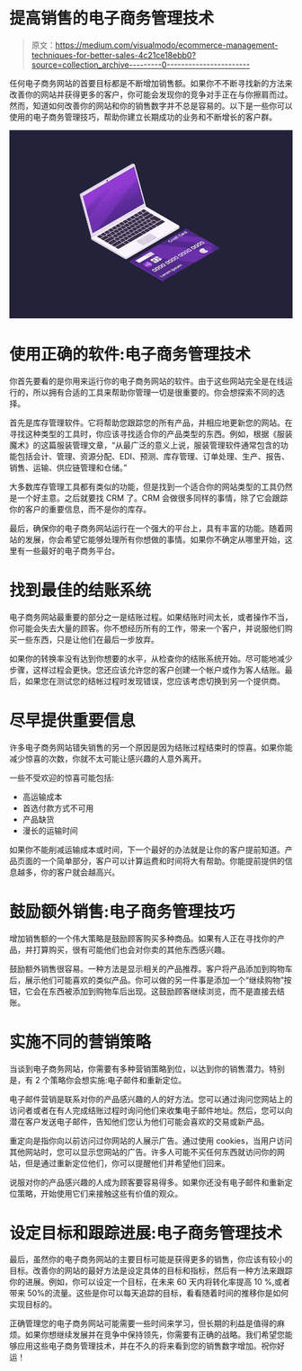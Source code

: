 # 提高销售的电子商务管理技术

> 原文：<https://medium.com/visualmodo/ecommerce-management-techniques-for-better-sales-4c21ce18ebb0?source=collection_archive---------0----------------------->

任何电子商务网站的首要目标都是不断增加销售额。如果你不不断寻找新的方法来改善你的网站并获得更多的客户，你可能会发现你的竞争对手正在与你擦肩而过。然而，知道如何改善你的网站和你的销售数字并不总是容易的。以下是一些你可以使用的电子商务管理技巧，帮助你建立长期成功的业务和不断增长的客户群。

![](img/155f555ae23b93fff533505ae5486fda.png)

# 使用正确的软件:电子商务管理技术

你首先要看的是你用来运行你的电子商务网站的软件。由于这些网站完全是在线运行的，所以拥有合适的工具来帮助你管理一切是很重要的。你会想探索不同的选择。

首先是库存管理软件。它将帮助您跟踪您的所有产品，并相应地更新您的网站。在寻找这种类型的工具时，你应该寻找适合你的产品类型的东西。例如，根据《服装魔术》的这篇服装管理文章，“从最广泛的意义上说，服装管理软件通常包含的功能包括会计、管理、资源分配、EDI、预测、库存管理、订单处理、生产、报告、销售、运输、供应链管理和仓储。”

大多数库存管理工具都有类似的功能，但是找到一个适合你的网站类型的工具仍然是一个好主意。之后就要找 CRM 了。CRM 会做很多同样的事情，除了它会跟踪你的客户的重要信息，而不是你的库存。

最后，确保你的电子商务网站运行在一个强大的平台上，具有丰富的功能。随着网站的发展，你会希望它能够处理所有你想做的事情。如果你不确定从哪里开始，这里有一些最好的电子商务平台。

# 找到最佳的结账系统

电子商务网站最重要的部分之一是结账过程。如果结账时间太长，或者操作不当，你可能会失去大量的顾客。你不想经历所有的工作，带来一个客户，并说服他们购买一些东西，只是让他们在最后一步放弃。

如果你的转换率没有达到你想要的水平，从检查你的结账系统开始。尽可能地减少步骤，这样过程会更快。您还应该允许您的客户创建一个帐户或作为客人结账。最后，如果您在测试您的结帐过程时发现错误，您应该考虑切换到另一个提供商。

# 尽早提供重要信息

许多电子商务网站错失销售的另一个原因是因为结账过程结束时的惊喜。如果你能减少惊喜的次数，你就不太可能让感兴趣的人意外离开。

一些不受欢迎的惊喜可能包括:

*   高运输成本
*   首选付款方式不可用
*   产品缺货
*   漫长的运输时间

如果你不能削减运输成本或时间，下一个最好的办法就是让你的客户提前知道。产品页面的一个简单部分，客户可以计算运费和时间将大有帮助。你能提前提供的信息越多，你的客户就会越高兴。

# 鼓励额外销售:电子商务管理技巧

增加销售额的一个伟大策略是鼓励顾客购买多种商品。如果有人正在寻找你的产品，并打算购买，很有可能他们也会对你卖的其他东西感兴趣。

鼓励额外销售很容易。一种方法是显示相关的产品推荐。客户将产品添加到购物车后，展示他们可能喜欢的类似产品。你可以做的另一件事是添加一个“继续购物”按钮，它会在东西被添加到购物车后出现。这鼓励顾客继续浏览，而不是直接去结账。

# 实施不同的营销策略

当谈到电子商务网站，你需要有多种营销策略到位，以达到你的销售潜力。特别是，有 2 个策略你会想实施:电子邮件和重新定位。

电子邮件营销是联系对你的产品感兴趣的人的好方法。您可以通过询问您网站上的访问者或者在有人完成结账过程时询问他们来收集电子邮件地址。然后，您可以向潜在客户发送电子邮件，告知他们您认为他们可能会喜欢的交易或新产品。

重定向是指你向以前访问过你网站的人展示广告。通过使用 cookies，当用户访问其他网站时，您可以显示您网站的广告。许多人可能不买任何东西就访问你的网站，但是通过重新定位他们，你可以提醒他们并希望他们回来。

说服对你的产品感兴趣的人成为顾客要容易得多。如果你还没有电子邮件和重新定位策略，开始使用它们来接触这些有价值的观众。

# 设定目标和跟踪进展:电子商务管理技术

最后，虽然你的电子商务网站的主要目标可能是获得更多的销售，你应该有较小的目标。改善你的网站的最好方法是设定具体的目标和指标，然后有一种方法来跟踪你的进展。例如，你可以设定一个目标，在未来 60 天内将转化率提高 10 %,或者带来 50%的流量。这些是你可以每天追踪的目标，看看随着时间的推移你是如何实现目标的。

正确管理您的电子商务网站可能需要一些时间来学习，但长期的利益是值得的麻烦。如果你想继续发展并在竞争中保持领先，你需要有正确的战略。我们希望您能够应用这些电子商务管理技术，并在不久的将来看到您的销售数字增加。祝你好运！
